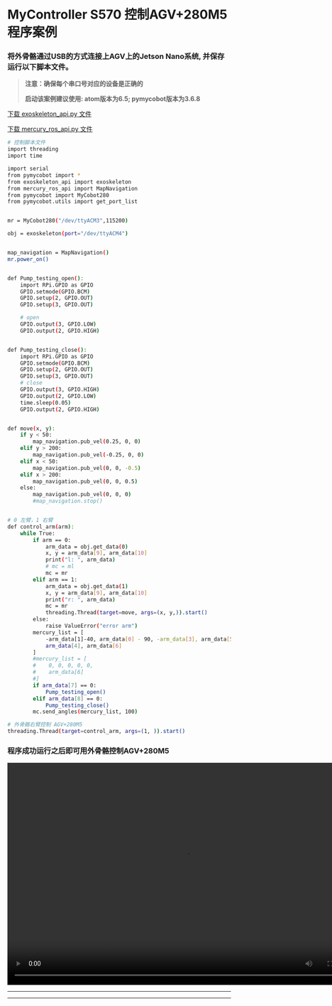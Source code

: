 # MyController S570 控制AGV+280M5程序案例
### 将外骨骼通过USB的方式连接上AGV上的Jetson Nano系统, 并保存运行以下脚本文件。
> **注意：确保每个串口号对应的设备是正确的**
>
> **启动该案例建议使用: atom版本为6.5; pymycobot版本为3.6.8**

[下载 exoskeleton_api.py 文件](../../resources/exoskeleton_api.py)

[下载 mercury_ros_api.py 文件](../../resources/mercury_ros_api.py)

```bash
# 控制脚本文件
import threading
import time

import serial
from pymycobot import *
from exoskeleton_api import exoskeleton
from mercury_ros_api import MapNavigation
from pymycobot import MyCobot280
from pymycobot.utils import get_port_list


mr = MyCobot280("/dev/ttyACM3",115200)

obj = exoskeleton(port="/dev/ttyACM4")


map_navigation = MapNavigation()
mr.power_on()


def Pump_testing_open():
    import RPi.GPIO as GPIO
    GPIO.setmode(GPIO.BCM)
    GPIO.setup(2, GPIO.OUT)
    GPIO.setup(3, GPIO.OUT)

    # open
    GPIO.output(3, GPIO.LOW)
    GPIO.output(2, GPIO.HIGH)


def Pump_testing_close():
    import RPi.GPIO as GPIO
    GPIO.setmode(GPIO.BCM)
    GPIO.setup(2, GPIO.OUT)
    GPIO.setup(3, GPIO.OUT)
    # close
    GPIO.output(3, GPIO.HIGH)
    GPIO.output(2, GPIO.LOW)
    time.sleep(0.05)
    GPIO.output(2, GPIO.HIGH)


def move(x, y):
    if y < 50:
        map_navigation.pub_vel(0.25, 0, 0)
    elif y > 200:
        map_navigation.pub_vel(-0.25, 0, 0)
    elif x < 50:
        map_navigation.pub_vel(0, 0, -0.5)
    elif x > 200:
        map_navigation.pub_vel(0, 0, 0.5)
    else:
        map_navigation.pub_vel(0, 0, 0)
        #map_navigation.stop()


# 0 左臂，1 右臂
def control_arm(arm):
    while True:
        if arm == 0:
            arm_data = obj.get_data(0)
            x, y = arm_data[9], arm_data[10]
            print("l: ", arm_data)
            # mc = ml
            mc = mr
        elif arm == 1:
            arm_data = obj.get_data(1)
            x, y = arm_data[9], arm_data[10]
            print("r: ", arm_data)
            mc = mr
            threading.Thread(target=move, args=(x, y,)).start()
        else:
            raise ValueError("error arm")
        mercury_list = [
            -arm_data[1]-40, arm_data[0] - 90, -arm_data[3], arm_data[5],
            arm_data[4], arm_data[6]
        ]
        #mercury_list = [
        #    0, 0, 0, 0, 0,
        #    arm_data[6]
        #]
        if arm_data[7] == 0:
            Pump_testing_open()
        elif arm_data[8] == 0:
            Pump_testing_close()
        mc.send_angles(mercury_list, 100)

# 外骨骼右臂控制 AGV+280M5
threading.Thread(target=control_arm, args=(1, )).start()


```

### 程序成功运行之后即可用外骨骼控制AGV+280M5
<video src="../../resources/7-SuccessfulCases/s570.mp4" controls="controls" width="800" height="500"></video>


---



---